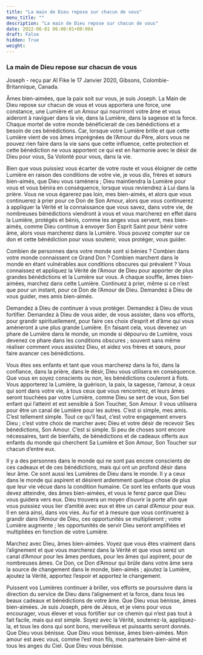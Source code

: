```yaml
---
title: "La main de Dieu repose sur chacun de vous"
menu_title: ""
description: "La main de Dieu repose sur chacun de vous"
date: 2022-06-01 06:00:01+00:984
draft: False
hidden: True
weight:
---
```

### La main de Dieu repose sur chacun de vous

Joseph - reçu par Al Fike le 17 Janvier 2020, Gibsons, Colombie-Britannique, Canada.

Âmes bien-aimées, que la paix soit sur vous, je suis Joseph. La Main de Dieu repose sur chacun de vous et vous apportera une force, une constance, une Lumière et un Amour qui nourriront votre âme et vous aideront à naviguer dans la vie, dans la Lumière, dans la sagesse et la force. Chaque mortel de votre monde bénéficierait de ces bénédictions et a besoin de ces bénédictions. Car, lorsque votre Lumière brille et que cette Lumière vient de vos âmes imprégnées de l’Amour du Père, alors vous ne pouvez rien faire dans la vie sans que cette influence, cette protection et cette bénédiction ne vous apportent ce qui est en harmonie avec le désir de Dieu pour vous, Sa Volonté pour vous, dans la vie.

Bien que vous puissiez vous écarter de votre route et vous éloigner de cette Lumière en raison des conditions de votre vie, je vous dis, frères et sœurs bien-aimés, que Dieu vous ramènera ; Dieu maintiendra la Lumière pour vous et vous bénira en conséquence, lorsque vous reviendrez à Lui dans la prière. Vous ne vous égarerez pas loin, mes bien-aimés, et alors que vous continuerez à prier pour ce Don de Son Amour, alors que vous continuerez à appliquer la Vérité et la connaissance que vous savez, dans votre vie, de nombreuses bénédictions viendront à vous et vous marcherez en effet dans la Lumière, protégés et bénis, comme les anges vous servent, mes bien-aimés, comme Dieu continue à envoyer Son Esprit Saint pour bénir votre âme, alors vous marcherez dans la Lumière. Vous pouvez compter sur ce don et cette bénédiction pour vous soutenir, vous protéger, vous guider.

Combien de personnes dans votre monde sont si bénies ? Combien dans votre monde connaissent ce Grand Don ? Combien marchent dans le monde en étant vulnérables aux conditions obscures qui prévalent ? Vous connaissez et appliquez la Vérité de l’Amour de Dieu pour apporter de plus grandes bénédictions et la Lumière sur vous. A chaque souffle, âmes bien-aimées, marchez dans cette Lumière. Continuez à prier, même si ce n’est que pour un instant, pour ce Don de l’Amour de Dieu. Demandez à Dieu de vous guider, mes amis bien-aimés.

Demandez à Dieu de continuer à vous protéger. Demandez à Dieu de vous fortifier. Demandez à Dieu de vous aider, de vous assister, dans vos efforts, pour grandir spirituellement, pour faire ces choix d’esprit et d’âme qui vous amèneront à une plus grande Lumière. En faisant cela, vous devenez un phare de Lumière dans le monde, un monde si dépourvu de Lumière, vous devenez ce phare dans les conditions obscures ; souvent sans même réaliser comment vous assistez Dieu, et aidez vos frères et sœurs, pour faire avancer ces bénédictions.

Vous êtes ses enfants et tant que vous marcherez dans la foi, dans la confiance, dans la prière, dans le désir, Dieu vous utilisera en conséquence. Que vous en soyez conscients ou non, les bénédictions couleront à flots. Vous apporterez la Lumière, la guérison, la paix, la sagesse, l’amour, à ceux qui sont dans votre vie, à tous ceux que vous rencontrez, et leurs âmes seront touchées par votre Lumière, comme Dieu se sert de vous, Son bel enfant qui l’atteint et est sensible à Son Toucher, Son Amour. Il vous utilisera pour être un canal de Lumière pour les autres. C’est si simple, mes amis. C’est tellement simple. Tout ce qu’il faut, c’est votre engagement envers Dieu ; c’est votre choix de marcher avec Dieu et votre désir de recevoir Ses bénédictions, Son Amour. C’est si simple. Si peu de choses sont encore nécessaires, tant de bienfaits, de bénédictions et de cadeaux offerts aux enfants du monde qui cherchent Sa Lumière et Son Amour, Son Toucher sur chacun d’entre eux.

Il y a des personnes dans le monde qui ne sont pas encore conscients de ces cadeaux et de ces bénédictions, mais qui ont un profond désir dans leur âme. Ce sont aussi les Lumières de Dieu dans le monde. Il y a ceux dans le monde qui aspirent et désirent ardemment quelque chose de plus que leur vie vécue dans la condition humaine. Ce sont les enfants que vous devez atteindre, des âmes bien-aimées, et vous le ferez parce que Dieu vous guidera vers eux. Dieu trouvera un moyen d’ouvrir la porte afin que vous puissiez vous lier d’amitié avec eux et être un canal d’Amour pour eux. Il en sera ainsi, dans vos vies. Au fur et à mesure que vous continuerez à grandir dans l’Amour de Dieu, ces opportunités se multiplieront ; votre Lumière augmente ; les opportunités de servir Dieu seront amplifiées et multipliées en fonction de votre Lumière.

Marchez avec Dieu, âmes bien-aimées. Voyez que vous êtes vraiment dans l’alignement et que vous marcherez dans la Vérité et que vous serez un canal d’Amour pour les âmes perdues, pour les âmes qui aspirent, pour de nombreuses âmes. Ce Don, ce Don d’Amour qui brûle dans votre âme sera la source de changement dans le monde, bien-aimés ; ajoutez la Lumière, ajoutez la Vérité, apportez l’espoir et apportez le changement.

Puissent vos Lumières continuer à briller, vos efforts se poursuivre dans la direction du service de Dieu dans l’alignement et la force, dans tous les beaux cadeaux et bénédictions de votre âme. Que Dieu vous bénisse, âmes bien-aimées. Je suis Joseph, père de Jésus, et je viens pour vous encourager, vous élever et vous fortifier sur ce chemin qui n’est pas tout à fait facile, mais qui est simple. Soyez avec la Vérité, soutenez-la, appliquez-la, et tous les dons qui sont bons, merveilleux et puissants seront donnés. Que Dieu vous bénisse. Que Dieu vous bénisse, âmes bien-aimées. Mon amour est avec vous, comme l’est mon fils, mon partenaire bien-aimé et tous les anges du Ciel. Que Dieu vous bénisse.
